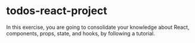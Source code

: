 # todos-react-project
In this exercise, you are going to consolidate your knowledge about React, components, props, state, and hooks, by following a tutorial.
